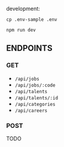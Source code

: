 development:

```
cp .env-sample .env
```

```
npm run dev
```

## ENDPOINTS

### GET

- `/api/jobs`
- `/api/jobs/:code`
- `/api/talents`
- `/api/talents/:id`
- `/api/categories`
- `/api/careers`

### POST

TODO
